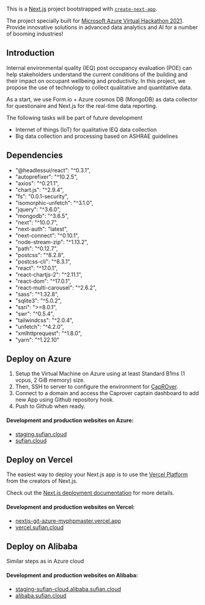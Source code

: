 This is a [Next.js](https://nextjs.org/) project bootstrapped with [`create-next-app`](https://github.com/vercel/next.js/tree/canary/packages/create-next-app). 

The project specially built for [Microsoft Azure Virtual Hackathon 2021](https://discover-ai-with-microsoft.agorize.com/en/challenges/msazurevirtualhack-2021/pages/timeline-and-guidelines?lang=en). Provide innovative solutions in advanced data analytics and AI for a number of booming industries!

## Introduction

Internal environmental quality (IEQ) post occupancy evaluation (POE) can help stakeholders understand the current conditions of the building and their impact on occupant wellbeing and productivity. In this project, we propose the use of technology to collect qualitative and quantitative data. 

As a start, we use Form.io + Azure cosmos DB (MongoDB) as data collector for questionaire and Next.js for the real-time data reporting. 

The following tasks will be part of future development
* Internet of things (IoT) for qualitative IEQ data collection
* Big data collection and processing based on ASHRAE guidelines

## Dependencies

* "@headlessui/react": "^0.3.1",
* "autoprefixer": "^10.2.5",
* "axios": "^0.21.1",
* "chart.js": "^2.9.4",
* "fs": "0.0.1-security",
* "isomorphic-unfetch": "^3.1.0",
* "jquery": "^3.6.0",
* "mongodb": "^3.6.5",
* "next": "^10.0.7",
* "next-auth": "latest",
* "next-connect": "^0.10.1",
* "node-stream-zip": "^1.13.2",
* "path": "^0.12.7",
* "postcss": "^8.2.8",
* "postcss-cli": "^8.3.1",
* "react": "^17.0.1",
* "react-chartjs-2": "^2.11.1",
* "react-dom": "^17.0.1",
* "react-multi-carousel": "^2.6.2",
* "sass": "^1.32.8",
* "sqlite3": "^5.0.2",
* "ssri": ">=8.0.1",
* "swr": "^0.5.4",
* "tailwindcss": "^2.0.4",
* "unfetch": "^4.2.0",
* "xmlhttprequest": "^1.8.0",
* "yarn": "^1.22.10"

## Deploy on Azure

1. Setup the Virtual Machine on Azure using at least Standard B1ms (1 vcpus, 2 GiB memory) size. 
1. Then, SSH to server to configure the environment for [CapROver](https://caprover.com/docs/get-started.html).
1. Connect to a domain and access the Caprover captain dashboard to add new App using Github repository hook.
1. Push to Github when ready.

#### Development and production websites on Azure:

* [staging.sufian.cloud](https://staging.sufian.cloud)
* [sufian.cloud](https://sufian.cloud)

## Deploy on Vercel

The easiest way to deploy your Next.js app is to use the [Vercel Platform](https://vercel.com/import?utm_medium=default-template&filter=next.js&utm_source=create-next-app&utm_campaign=create-next-app-readme) from the creators of Next.js.

Check out the [Next.js deployment documentation](https://nextjs.org/docs/deployment) for more details.

#### Development and production websites on Vercel:

* [nextjs-git-azure-myphpmaster.vercel.app](https://nextjs-git-azure-myphpmaster.vercel.app)
* [vercel.sufian.cloud](https://vercel.sufian.cloud)

## Deploy on Alibaba

Similar steps as in Azure cloud

#### Development and production websites on Alibaba:

* [staging-sufian-cloud.alibaba.sufian.cloud](https://staging-sufian-cloud.alibaba.sufian.cloud/)
* [alibaba.sufian.cloud](https://alibaba.sufian.cloud/)
